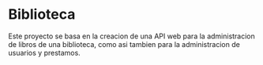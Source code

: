 # Biblioteca
Este proyecto se basa en la creacion de una API web para la administracion de libros de una biblioteca, como asi tambien para la administracion de usuarios y prestamos.
